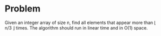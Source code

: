Problem
===

Given an integer array of size n, find all elements that appear more than ⌊ n/3 ⌋ times. The algorithm should run in linear time and in O(1) space.
